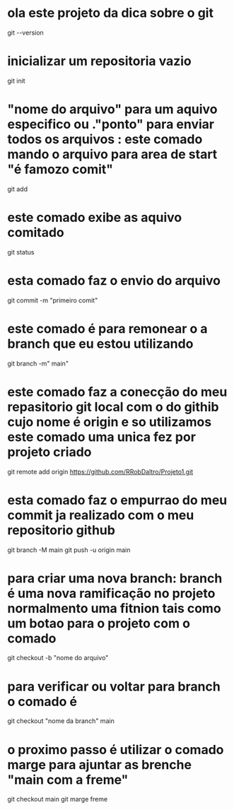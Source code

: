 
# ola este projeto da dica  sobre o git
git --version 
# inicializar um repositoria vazio
git init 
# "nome do arquivo"  para um aquivo especifico  ou ."ponto" para enviar todos os arquivos : este comado  mando o arquivo para  area de start "é famozo comit"
git add 

# este comado exibe as aquivo comitado
git status 

# esta comado faz o envio do arquivo  
git commit -m "primeiro comit" 

# este comado é para remonear o a branch que eu estou utilizando 
git branch -m" main" 

 # este comado faz  a conecção do meu repasitorio git local  com o do githib cujo nome é origin  e so utilizamos este comado uma unica fez por projeto criado

 git remote add origin https://github.com/RRobDaltro/Projeto1.git

# esta comado  faz o empurrao do meu commit ja realizado com o meu repositorio github 
 git branch -M main
git push -u origin main

# para criar uma nova branch: branch é uma nova ramificação no projeto normalmento uma fitnion tais como um botao para o projeto com o comado 
git checkout -b "nome do arquivo"
# para verificar ou voltar para branch o comado é
git checkout "nome da branch" main

# o proximo passo é utilizar o comado marge para ajuntar as brenche "main com a freme"
git checkout main 
git marge  freme 